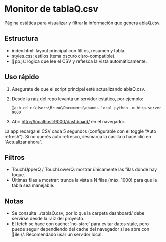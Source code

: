 ﻿# Monitor de tablaQ.csv

Página estática para visualizar y filtrar la información que genera 	ablaQ.csv.

## Estructura

- index.html: layout principal con filtros, resumen y tabla.
- styles.css: estilos (tema oscuro claro-compatible).
- pp.js: lógica que lee el CSV y refresca la vista automáticamente.

## Uso rápido

1. Asegurate de que el script principal esté actualizando 	ablaQ.csv.
2. Desde la raíz del repo levantá un servidor estático, por ejemplo:

   `ash
   cd c:\Users\Bruno\Documents\qbands-local
   python -m http.server 9000
   `

3. Abrí <http://localhost:9000/dashboard/> en el navegador.

La app recarga el CSV cada 5 segundos (configurable con el toggle “Auto refresh”). Si no querés auto refresco, desmarcá la casilla o hacé clic en “Actualizar ahora”.

## Filtros

- TouchUpperQ / TouchLowerQ: mostrar únicamente las filas donde hay toque.
- Últimas filas a mostrar: trunca la vista a N filas (máx. 1000) para que la tabla sea manejable.

## Notas

- Se consulta ../tablaQ.csv, por lo que la carpeta dashboard/ debe servirse desde la raíz del proyecto.
- El fetch se hace con cache: 'no-store' para evitar datos stale, pero puede seguir dependiendo del cache del navegador si se abre con ile://. Recomendado usar un servidor local.